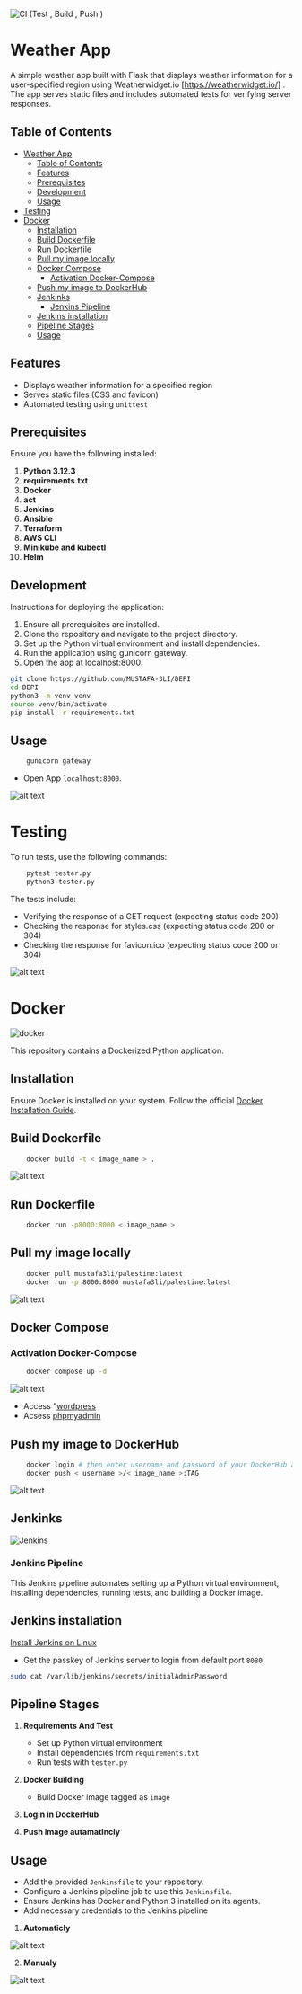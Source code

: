 ![ CI (Test , Build , Push ) ](https://github.com/MUSTAFA-3LI/DEPI/actions/workflows/git_action.yml/badge.svg)

# Weather App
A simple weather app built with Flask that displays weather information for a user-specified region using Weatherwidget.io [https://weatherwidget.io/]
. The app serves static files and includes automated tests for verifying server responses.

## Table of Contents

- [Weather App](#weather-app)
  - [Table of Contents](#table-of-contents)
  - [Features](#features)
  - [Prerequisites](#prerequisites)
  - [Development](#development)
  - [Usage](#usage)
- [Testing](#testing)
- [Docker](#docker)
  - [Installation](#installation)
  - [Build Dockerfile](#build-dockerfile)
  - [Run Dockerfile](#run-dockerfile)
  - [Pull my image locally](#pull-my-image-locally)
  - [Docker Compose](#docker-compose)
    - [Activation Docker-Compose](#activation-docker-compose)
  - [Push my image to DockerHub](#push-my-image-to-dockerhub)
  - [Jenkinks](#jenkinks)
    - [Jenkins Pipeline](#jenkins-pipeline)
  - [Jenkins installation](#jenkins-installation)
  - [Pipeline Stages](#pipeline-stages)
  - [Usage](#usage-1)

## Features

- Displays weather information for a specified region
- Serves static files (CSS and favicon)
- Automated testing using `unittest`

## Prerequisites

Ensure you have the following installed:

1. **Python 3.12.3**
2. **requirements.txt**
3. **Docker**
4. **act**
5. **Jenkins**
6. **Ansible**
7. **Terraform**
8. **AWS CLI**
9. **Minikube and kubectl**
10. **Helm**

## Development

Instructions for deploying the application:

1. Ensure all prerequisites are installed.
2. Clone the repository and navigate to the project directory.
3. Set up the Python virtual environment and install dependencies.
4. Run the application using gunicorn gateway.
5. Open the app at localhost:8000.

```bash
git clone https://github.com/MUSTAFA-3LI/DEPI
cd DEPI
python3 -m venv venv
source venv/bin/activate
pip install -r requirements.txt
```

## Usage

```bash
    gunicorn gateway
```

- Open App `localhost:8000`.

![alt text](images/img_2.png)

# Testing 

To run tests, use the following commands:

```bash
    pytest tester.py
    python3 tester.py
```
The tests include:

- Verifying the response of a GET request (expecting status code 200)
- Checking the response for styles.css (expecting status code 200 or 304)
- Checking the response for favicon.ico (expecting status code 200 or 304)

![alt text](images/img_3.png)

# Docker 

![docker](https://github.com/user-attachments/assets/c5bd4cf1-cd4f-4b8a-b46e-fea654eb1436)

This repository contains a Dockerized Python application.

## Installation

Ensure Docker is installed on your system. Follow the official [Docker Installation Guide](https://docs.docker.com/engine/install/).


## Build Dockerfile
```bash
    docker build -t < image_name > .
```
![alt text](images/img_4.png)


## Run Dockerfile
```bash
    docker run -p8000:8000 < image_name >
```

## Pull my image locally

```bash
    docker pull mustafa3li/palestine:latest
    docker run -p 8000:8000 mustafa3li/palestine:latest
```
![alt text](images/img_2.png)


## Docker Compose
### Activation Docker-Compose

```bash
    docker compose up -d
```
![alt text](images/img_5.png)


- Access "[wordpress](http://localhost:5001/)
- Acsess [phpmyadmin](http://localhost:7001/)

## Push my image to DockerHub
```bash
    docker login # then enter username and password of your DockerHub account
    docker push < username >/< image_name >:TAG
```
![alt text](images/img_6.png)


## Jenkinks

![Jenkins](https://github.com/user-attachments/assets/7fed81a8-0043-4174-b1c1-27552f672a35)

### Jenkins Pipeline

This Jenkins pipeline automates setting up a Python virtual environment, installing dependencies, running tests, and building a Docker image.

## Jenkins installation
[Install Jenkins on Linux](https://www.jenkins.io/doc/book/installing/linux)

- Get the passkey of Jenkins server to login from default port `8080`

```bash
sudo cat /var/lib/jenkins/secrets/initialAdminPassword
```

## Pipeline Stages

1. **Requirements And Test**
   - Set up Python virtual environment
   - Install dependencies from `requirements.txt`
   - Run tests with `tester.py`

2. **Docker Building**
   - Build Docker image tagged as `image`
  
3. **Login in DockerHub**
4.  **Push image autamatincly**

## Usage

- Add the provided `Jenkinsfile` to your repository.
- Configure a Jenkins pipeline job to use this `Jenkinsfile`.
- Ensure Jenkins has Docker and Python 3 installed on its agents.
- Add necessary credentials to the Jenkins pipeline

1. **Automaticly**

![alt text](images/img_7.png)

2. **Manualy**

![alt text](images/img_8.png)
